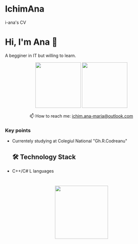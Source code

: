 # IchimAna
i-ana's CV
# Hi, I'm Ana 👋
A begginer in IT but willing to learn.
<p align='center'>
   <a href="https://github-readme-stats.vercel.app/api?username=i-ana&show_icons=true&count_private=true"><img
           height=150
           src="https://github-readme-stats.vercel.app/api?username=i-ana&show_icons=true&count_private=true"/></a>
   <a href="https://github.com/i-ana/github-readme-stats"><img height=150
                                                                  src="https://github-readme-stats.vercel.app/api/top-langs/?username=i-ana&layout=compact"/></a>
</p>
   </a>
<p align='center'>
   📫 How to reach me: <a href='mailto:ichim.ana-maria@outlook.com'>ichim.ana-maria@outlook.com</a>
</p>

### Key points
* Currentely studying at Colegiul National "Gh.R.Codreanu"

  ## 🛠 Technology Stack
*   C++/C# L languages

<div align="center" style="margin: 40px 0">
   <a href="https://github.com/i-ana/github-profile-views-counter">
       <img width="175px" src="https://komarev.com/ghpvc/?username=i-ana&color=DE002D">
   </a>
</div>
